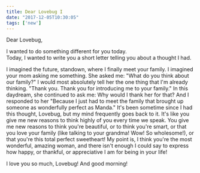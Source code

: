 ```yaml
---
title: Dear Lovebug I
date: "2017-12-05T10:30:05"
tags: ['new']
---
```


Dear Lovebug,

I wanted to do something different for you today. 
<br>
Today, I wanted to write you a short letter telling you about a thought I had.

I imagined the future, standown, where I finally meet your family. I imagined your mom asking me something. She asked me: "What do you think about our family?" I would most absolutely tell her the one thing that I'm already thinking. "Thank you. Thank you for introducing me to your family." In this daydream, she continued to ask me: Why would I thank her for that? And I responded to her "Because I just had to meet the family that brought up someone as wonderfully perfect as Manda." It's been sometime since I had this thought, Lovebug, but my mind frequently goes back to it. It's like you give me new reasons to think highly of you every time we speak. You give me new reasons to think you're beautiful, or to think you're smart, or that you love your family (like talking to your grandma! Wow! So wholesome!), or that you're this total perfect sweetheart! My point is, I think you're the most wonderful, amazing woman, and there isn't enough I could say to express how happy, or thankful, or appreciative I am for being in your life! 

I love you so much, Lovebug! And good morning!